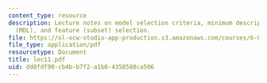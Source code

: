 ```yaml
---
content_type: resource
description: Lecture notes on model selection criteria, minimum description length
  (MDL), and feature (subset) selection.
file: https://ol-ocw-studio-app-production.s3.amazonaws.com/courses/6-867-machine-learning-fall-2006/dd0fdf90cb4bb7f2a1b04358588ca506_lec11.pdf
file_type: application/pdf
resourcetype: Document
title: lec11.pdf
uid: dd0fdf90-cb4b-b7f2-a1b0-4358588ca506
---
```

